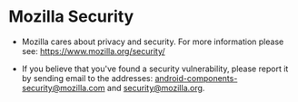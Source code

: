 # Mozilla Security #

- Mozilla cares about privacy and security. For more information please see: https://www.mozilla.org/security/

- If you believe that you've found a security vulnerability, please report it by sending email to the addresses: android-components-security@mozilla.com and security@mozilla.org.
